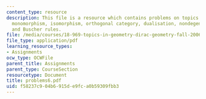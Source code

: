 ```yaml
---
content_type: resource
description: This file is a resource which contains problems on topics like epimorphism,
  monomorphism, isomorphism, orthogonal category, dualisation, nondegenerate pairing,
  and Buscher rules.
file: /media/courses/18-969-topics-in-geometry-dirac-geometry-fall-2006/f58237c904b6915de9fca0b59309fbb3_problems6.pdf
file_type: application/pdf
learning_resource_types:
- Assignments
ocw_type: OCWFile
parent_title: Assignments
parent_type: CourseSection
resourcetype: Document
title: problems6.pdf
uid: f58237c9-04b6-915d-e9fc-a0b59309fbb3
---
```

